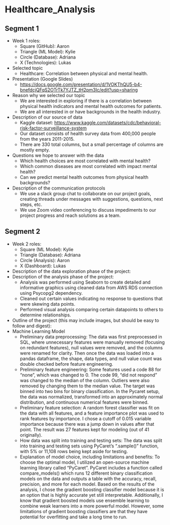 # Healthcare_Analysis

## Segment 1
- Week 1 roles:
  - Square (GitHub): Aaron
  - Triangle (ML Model): Kylie
  - Circle (Database): Adriana
  - X (Technologies): Lukas
- Selected topic
  - Healthcare: Correlation between physical and mental health. 
- Presentation (Google Slides)
  - https://docs.google.com/presentation/d/1VOKThQU5-b4-bnefdcjQFqS2OTrTk7YJTZ_tH2pm3Ic/edit?usp=sharing
- Reason why we selected our topic
  - We are interested in exploring if there is a correlation between physical health indicators and mental health outcomes for patients.
  - We are all interested in or have backgrounds in the health industry.
- Description of our source of data
  - Kaggle dataset: https://www.kaggle.com/datasets/cdc/behavioral-risk-factor-surveillance-system
  - Our dataset consists of health survey data from 400,000 people from the years 2011-2015.
  - There are 330 total columns, but a small percentage of columns are mostly empty.
- Questions we hope to answer with the data
  - Which health choices are most correlated with mental health?
  - Which common diseases are most correlated with impact mental health?
  - Can we predict mental health outcomes from physical health backgrounds?
- Description of the communication protocols
  - We use a slack group chat to collaborate on our project goals, creating threads under messages with suggestions, questions, next steps, etc.
  - We use Zoom video conferencing to discuss impediments to our project progress and reach solutions as a team.

## Segment 2
- Week 2 roles:
  - Square (ML Model): Kylie
  - Triangle (Database): Adriana
  - Circle (Analysis): Aaron
  - X (Dashboard): Lukas
- Description of the data exploration phase of the project:
- Description of the analysis phase of the project:
  - Analysis was performed using Seaborn to create detailed and informative graphics using cleaned data from AWS RDS connection using Psycopg2 dependency.
  - Cleaned out certain values indicating no response to questions that were skewing data points.
  - Performed visual analysis comparing certain datapoints to others to determine relationships.
- Outline of the project (this may include images, but should be easy to follow and digest):
- Machine Learning Model
  - Preliminary data preprocessing: The data was first preprocessed in SQL, where unnecessary features were manually removed (focusing on redundant  features), null values were removed, and the columns were renamed for clarity. Then once the data was loaded into a pandas dataframe, the shape, data types, and null value count was double checked before feature engineering.
  - Preliminary feature engineering: Some features used a code 88 for “none”, which was changed to 0. The code 99, “did not respond” was changed to the median of the column. Outliers were also removed by changing them to the median value. The target was binned into two bins for binary classification. In the Pycaret setup, the data was normalized, transformed into an approximately normal distribution, and continuous numerical features were binned.
  - Preliminary feature selection: A random forest classifier was fit on the data with all features, and a feature importance plot was used to rank features by importance. I chose a cutoff of 0.015 variable importance because there was a jump down in values after that point. The result was 27 features kept for modeling (out of 41 originally).
  - How data was split into training and testing sets: The data was split into training and testing sets using PyCaret’s “.sample()” function, with 5% or 11,108 rows being kept aside for testing.
  - Explanation of model choice, including limitations and benefits: To choose the optimal model, I utilized an open-source machine learning library called “PyCaret”. PyCaret includes a function called compare_models() which runs 12 different binary classification models on the data and outputs a table with the accuracy, recall, precision, and more for each model. Based on the results of the analysis, I chose the gradient boosting classifier model because it is an option that is highly accurate yet still interpretable. Additionally, I know that gradient boosted models use ensemble learning to combine weak learners into a more powerful model. However, some limitations of gradient boosting classifiers are that they have potential for overfitting and take a long time to run.
